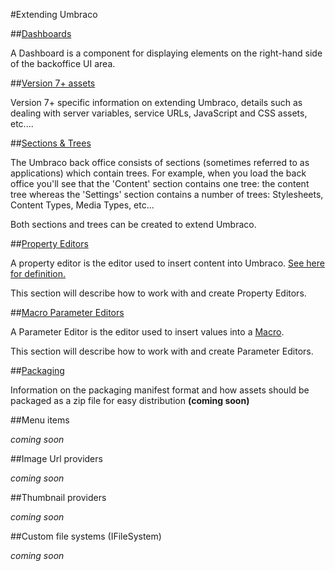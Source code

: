 #Extending Umbraco

##[Dashboards](Dashboards/index.md)

A Dashboard is a component for displaying elements on the right-hand side of the backoffice UI area.

##[Version 7+ assets](version7-assets.md)

Version 7+ specific information on extending Umbraco, details such as dealing with server variables, service URLs, JavaScript and CSS assets, etc....

##[Sections & Trees](Section-Trees/index.md)

The Umbraco back office consists of sections (sometimes referred to as applications) which contain trees. For example, when you load the back office you'll see that the 'Content' section contains one tree: the content tree whereas the 'Settings' section contains a number of trees: Stylesheets, Content Types, Media Types, etc...

Both sections and trees can be created to extend Umbraco.

##[Property Editors](Property-Editors/index.md)

A property editor is the editor used to insert content into Umbraco. [See here for definition.](../using-umbraco/backoffice-overview/property-editors/index.md)

This section will describe how to work with and create Property Editors.

##[Macro Parameter Editors](Macro-Parameter-Editors/index.md)

A Parameter Editor is the editor used to insert values into a [Macro](../reference/templating/macros/index.md).

This section will describe how to work with and create Parameter Editors.

##[Packaging](Packaging/index.md)

Information on the packaging manifest format and how assets should be packaged as a zip file for easy distribution
**(coming soon)**

##Menu items

*coming soon*

##Image Url providers

*coming soon*

##Thumbnail providers

*coming soon*

##Custom file systems (IFileSystem)

*coming soon*